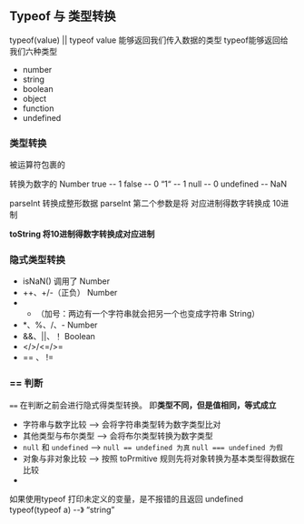 ## Typeof 与 类型转换
typeof(value) || typeof value
能够返回我们传入数据的类型
typeof能够返回给我们六种类型
+ number
+ string
+ boolean
+ object
+ function
+ undefined

### 类型转换
被运算符包裹的


转换为数字的 Number
true -- 1
false -- 0
“1“ -- 1
null -- 0
undefined -- NaN

parseInt 转换成整形数据
parseInt 第二个参数是将 对应进制得数字转换成 10进制

**toString 将10进制得数字转换成对应进制**


### 隐式类型转换
+ isNaN()   调用了 Number
+ ++、+/-（正负）  Number
+ + （加号：两边有一个字符串就会把另一个也变成字符串 String）
+ *、%、/、-       Number
+ &&、||、！    Boolean
+ </>/<=/>= 
+ == 、 != 

### == 判断
`==` 在判断之前会进行隐式得类型转换。 即**类型不同，但是值相同，等式成立**
+ 字符串与数字比较  --> 会将字符串类型转为数字类型比对
+ 其他类型与布尔类型 --> 会将布尔类型转换为数字类型
+ `null` 和 `undefined` --> `null == undefined 为真` `null === undefined 为假` 
+ 对象与非对象比较 --> 按照 toPrmitive 规则先将对象转换为基本类型得数据在比较 
+ 

如果使用typeof 打印未定义的变量，是不报错的且返回 undefined
typeof(typeof a)  --》  “string”
